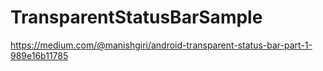 # TransparentStatusBarSample

https://medium.com/@manishgiri/android-transparent-status-bar-part-1-989e16b11785

